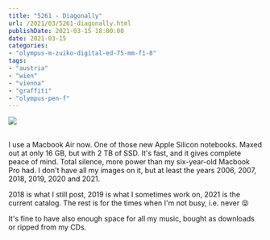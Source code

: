 ```yaml
---
title: "5261 - Diagonally"
url: /2021/03/5261-diagonally.html
publishDate: 2021-03-15 18:00:00
date: 2021-03-15
categories:
- "olympus-m-zuiko-digital-ed-75-mm-f1-8"
tags:
- "austria"
- "wien"
- "vienna"
- "graffiti"
- "olympus-pen-f"
---
```

<div class="container">
<div class="center"><a target="_blank" href="https://d25zfm9zpd7gm5.cloudfront.net/1200x1200/2018/20181210_110619_lr.jpg"><img class="webfeedsFeaturedVisual" src="https://d25zfm9zpd7gm5.cloudfront.net/0600x0600/2018/20181210_110619_lr.jpg" /></a></div>
</div>
<br />

I use a Macbook Air now. One of those new Apple Silicon
notebooks. Maxed out at only 16 GB, but with 2 TB of SSD.
It's fast, and it gives complete peace of mind. Total
silence, more power than my six-year-old Macbook Pro had. I
don't have all my images on it, but at least the years 2006,
2007, 2018, 2019, 2020 and 2021.

2018 is what I still post, 2019 is what I sometimes work on,
2021 is the current catalog. The rest is for the times when
I'm not busy, i.e. never :stuck_out_tongue_closed_eyes:

It's fine to have also enough space for all my music, bought
as downloads or ripped from my CDs.
